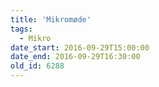 ```yaml
---
title: 'Mikromøde'
tags:
  - Mikro
date_start: 2016-09-29T15:00:00
date_end: 2016-09-29T16:30:00
old_id: 6288
---
```

